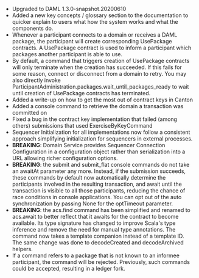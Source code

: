 - Upgraded to DAML 1.3.0-snapshot.20200610
- Added a new key concepts / glossary section to the documentation to quicker explain to users what
  how the system works and what the components do.
- Whenever a participant connects to a domain or receives a DAML package, the participant will create corresponding
  UsePackage contracts. A UsePackage contract is used to inform a participant which packages another participant is able to use.
- By default, a command that triggers creation of UsePackage contracts will only terminate when the creation has succeeded.
  If this fails for some reason, connect or disconnect from a domain to retry.
  You may also directly invoke ParticipantAdministration.packages.wait_until_packages_ready to wait until creation of
  UsePackage contracts has terminated.
- Added a write-up on how to get the most out of contract keys in Canton
- Added a console command to retrieve the domain a transaction was committed on
- Fixed a bug in the contract key implementation that failed (among others) submissions that used ExerciseByKeyCommand
- Sequencer Initialization for all implementations now follow a consistent approach simplifying
  initialization for sequencers in external processes.
- **BREAKING**: Domain Service provides Sequencer Connection Configuration in a configuration object
  rather than serialization into a URL allowing richer configuration options.
- **BREAKING**: the submit and submit_flat console commands do not take an awaitAt parameter any
  more. Instead, if the submission succeeds, these commands by default now automatically determine
  the participants involved in the resulting transaction, and await until the transaction is visible
  to all those participants, reducing the chance of race conditions in console applications. You can
  opt out of the auto synchronization by passing None for the optTimeout parameter.
- **BREAKING**: the acs.find command has been simplified and renamed to acs.await to better reflect
  that it awaits for the contract to become available. Its type signature has changed to improve
  Scala's type inference and remove the need for manual type annotations. The command now takes a
  template companion instead of a template ID. The same change was done to decodeCreated and
  decodeArchived helpers.
- If a command refers to a package that is not known to an informee participant, the command will be rejected.
  Previously, such commands could be accepted, resulting in a ledger fork.
